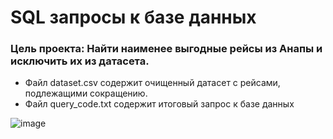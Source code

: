 # SQL запросы к базе данных

### Цель проекта: Найти наименее выгодные рейсы из Анапы и исключить их из датасета.

- Файл dataset.csv содержит очищенный датасет с рейсами, подлежащими сокращению.
- Файл query_code.txt содержит итоговый запрос к базе данных  

![image](https://user-images.githubusercontent.com/74059716/160073442-9de84430-2fbe-4b3d-b51a-20adaefc01c9.png)
